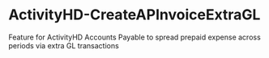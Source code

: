 # ActivityHD-CreateAPInvoiceExtraGL
Feature for ActivityHD Accounts Payable to spread prepaid expense across periods via extra GL transactions
